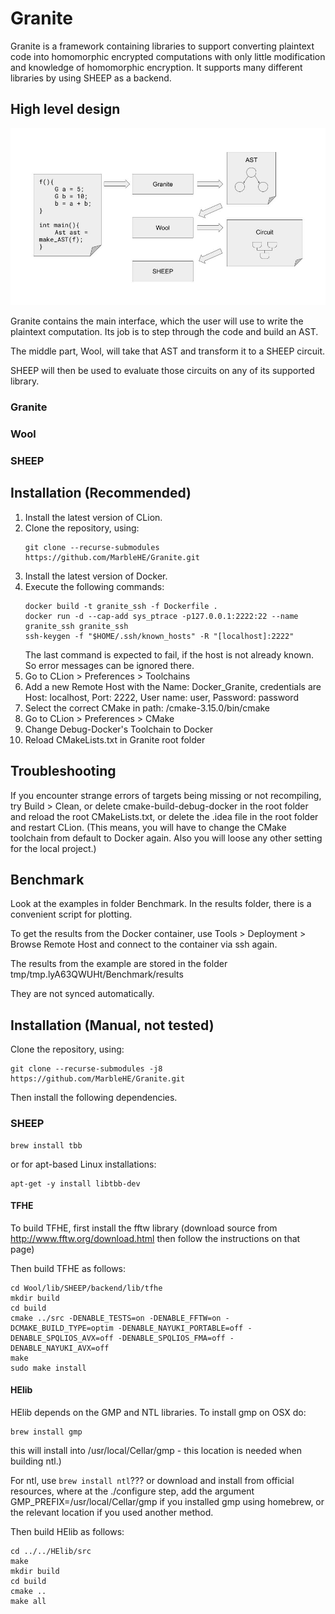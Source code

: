# Granite

Granite is a framework containing libraries to support converting plaintext code into homomorphic encrypted computations with only little modification and knowledge of homomorphic encryption. It supports many different libraries by using SHEEP as a backend.

## High level design
![High level design](hld.jpg?raw=true "High level design")

Granite contains the main interface, which the user will use to write the plaintext computation. Its job is to step through the code and build an AST.

The middle part, Wool, will take that AST and transform it to a SHEEP circuit.

SHEEP will then be used to evaluate those circuits on any of its supported library.

### Granite

### Wool

### SHEEP

## Installation (Recommended)
1. Install the latest version of CLion.
2. Clone the repository, using:
   ```
   git clone --recurse-submodules https://github.com/MarbleHE/Granite.git
   ```
3. Install the latest version of Docker.
4. Execute the following commands:
    ```
    docker build -t granite_ssh -f Dockerfile .
    docker run -d --cap-add sys_ptrace -p127.0.0.1:2222:22 --name granite_ssh granite_ssh
    ssh-keygen -f "$HOME/.ssh/known_hosts" -R "[localhost]:2222"
    ```
    The last command is expected to fail, if the host is not already known. So error messages can be ignored there.
5. Go to CLion > Preferences > Toolchains
6. Add a new Remote Host with the Name: Docker_Granite, credentials are Host: localhost, Port: 2222, User name: user, Password: password
7. Select the correct CMake in path: /cmake-3.15.0/bin/cmake
8. Go to CLion > Preferences > CMake
9. Change Debug-Docker's Toolchain to Docker
10. Reload CMakeLists.txt in Granite root folder

## Troubleshooting
If you encounter strange errors of targets being missing or not recompiling, try Build > Clean, or delete cmake-build-debug-docker in the root folder and reload the root CMakeLists.txt, or delete the .idea file in the root folder and restart CLion. (This means, you will have to change the CMake toolchain from default to Docker again. Also you will loose any other setting for the local project.)
## Benchmark
Look at the examples in folder Benchmark.
In the results folder, there is a convenient script for plotting.

To get the results from the Docker container, use Tools > Deployment > Browse Remote Host and connect to the container via ssh again.

The results from the example are stored in the folder tmp/tmp.lyA63QWUHt/Benchmark/results

They are not synced automatically.
## Installation (Manual, not tested)
Clone the repository, using:
```
git clone --recurse-submodules -j8 https://github.com/MarbleHE/Granite.git
```
Then install the following dependencies.
### SHEEP
```
brew install tbb
```

or for apt-based Linux installations:
```
apt-get -y install libtbb-dev
```
#### TFHE
To build TFHE, first install the fftw library (download source from http://www.fftw.org/download.html then follow the instructions on that page)

Then build TFHE as follows:
```
cd Wool/lib/SHEEP/backend/lib/tfhe
mkdir build
cd build
cmake ../src -DENABLE_TESTS=on -DENABLE_FFTW=on -DCMAKE_BUILD_TYPE=optim -DENABLE_NAYUKI_PORTABLE=off -DENABLE_SPQLIOS_AVX=off -DENABLE_SPQLIOS_FMA=off -DENABLE_NAYUKI_AVX=off
make
sudo make install
```

#### HElib
HElib depends on the GMP and NTL libraries. To install gmp on OSX do:
```
brew install gmp
```

this will install into /usr/local/Cellar/gmp - this location is needed when building ntl.)

For ntl, use `brew install ntl`??? or download and install from official resources, where at the ./configure step, add the argument GMP_PREFIX=/usr/local/Cellar/gmp if you installed gmp using homebrew, or the relevant location if you used another method.

Then build HElib as follows:
```
cd ../../HElib/src
make
mkdir build
cd build
cmake ..
make all
```